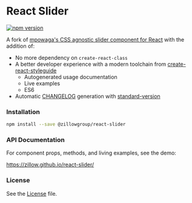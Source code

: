 # React Slider

[![npm version](https://badge.fury.io/js/%40zillowgroup%2Freact-slider.svg)](https://badge.fury.io/js/%40zillowgroup%2Freact-slider)

A fork of [mpowaga's CSS agnostic slider component for React](https://github.com/mpowaga/react-slider) with the addition of:

* No more dependency on `create-react-class`
* A better developer experience with a modern toolchain from [create-react-styleguide](https://github.com/zillow/create-react-styleguide)
    * Autogenerated usage documentation
    * Live examples
    * ES6
* Automatic [CHANGELOG](CHANGELOG.md) generation with [standard-version](https://github.com/conventional-changelog/standard-version)

### Installation

```sh
npm install --save @zillowgroup/react-slider
```

### API Documentation

For component props, methods, and living examples, see the demo:

https://zillow.github.io/react-slider/

### License

See the [License](LICENSE) file.
